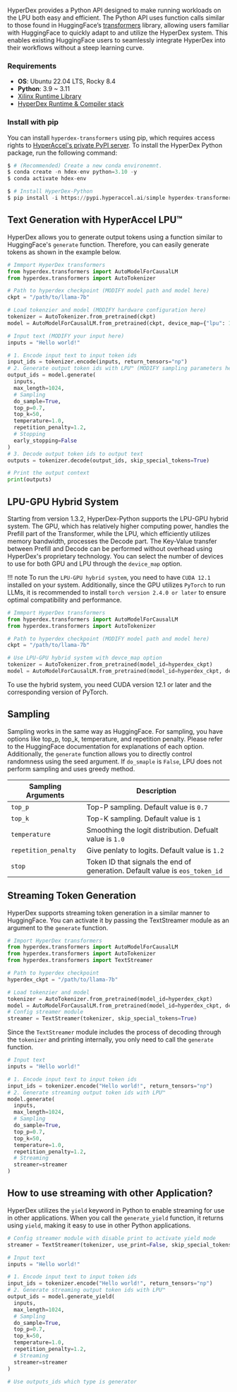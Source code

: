 <!---
Copyright 2024 The HyperAccel Inc. All rights reserved.
-->

HyperDex provides a Python API designed to make running workloads on the LPU both easy and efficient. The Python API uses function calls similar to those found in HuggingFace’s [transformers](https://huggingface.co/docs/transformers/index) library, allowing users familiar with HuggingFace to quickly adapt to and utilize the HyperDex system. This enables existing HuggingFace users to seamlessly integrate HyperDex into their workflows without a steep learning curve.​



### Requirements

* **OS**: Ubuntu 22.04 LTS, Rocky 8.4
* **Python**: 3.9 ~ 3.11
* [Xilinx Runtime Library](./install_guide.md)
* [HyperDex Runtime & Compiler stack](./install_hyperdex.md)

### Install with pip
You can install `hyperdex-transformers` using pip, which requires access rights to [HyperAccel's private PyPI server](https://pypi.hyperaccel.ai). To install the HyperDex Python package, run the following command:

```python linenums="1" hl_lines="6"
$ # (Recommended) Create a new conda environemnt.
$ conda create -n hdex-env python=3.10 -y
$ conda activate hdex-env

$ # Install HyperDex-Python
$ pip install -i https://pypi.hyperaccel.ai/simple hyperdex-transformers
```

## Text Generation with HyperAccel LPU™

HyperDex allows you to generate output tokens using a function similar to HuggingFace's `generate` function. Therefore, you can easily generate tokens as shown in the example below.

```python linenums="1"
# Immport HyperDex transformers
from hyperdex.transformers import AutoModelForCausalLM
from hyperdex.transformers import AutoTokenizer

# Path to hyperdex checkpoint (MODIFY model path and model here)
ckpt = "/path/to/llama-7b"

# Load tokenzier and model (MODIFY hardware configuration here)
tokenizer = AutoTokenizer.from_pretrained(ckpt)
model = AutoModelForCausalLM.from_pretrained(ckpt, device_map={"lpu": 1})

# Input text (MODIFY your input here)
inputs = "Hello world!"

# 1. Encode input text to input token ids
input_ids = tokenizer.encode(inputs, return_tensors="np")
# 2. Generate output token ids with LPU™ (MODIFY sampling parameters here)
output_ids = model.generate(
  inputs,
  max_length=1024,
  # Sampling
  do_sample=True,
  top_p=0.7,
  top_k=50,
  temperature=1.0,
  repetition_penalty=1.2,
  # Stopping
  early_stopping=False
)
# 3. Decode output token ids to output text
outputs = tokenizer.decode(output_ids, skip_special_tokens=True)

# Print the output context
print(outputs)
```

## LPU-GPU Hybrid System

Starting from version 1.3.2, HyperDex-Python supports the LPU-GPU hybrid system. The GPU, which has relatively higher computing power, handles the Prefill part of the Transformer, while the LPU, which efficiently utilizes memory bandwidth, processes the Decode part. The Key-Value transfer between Prefill and Decode can be performed without overhead using HyperDex's proprietary technology. You can select the number of devices to use for both GPU and LPU through the `device_map` option.

!!! note
    To run the `LPU-GPU hybrid system`, you need to have `CUDA 12.1` installed on your system. Additionally, since the GPU utilizes `PyTorch` to run LLMs, it is recommended to install `torch version 2.4.0 or later` to ensure optimal compatibility and performance.​

```python linenums="1" hl_lines="10"
# Immport HyperDex transformers
from hyperdex.transformers import AutoModelForCausalLM
from hyperdex.transformers import AutoTokenizer

# Path to hyperdex checkpoint (MODIFY model path and model here)
ckpt = "/path/to/llama-7b"

# Use LPU-GPU hybrid system with devce_map option
tokenizer = AutoTokenizer.from_pretrained(model_id=hyperdex_ckpt)
model = AutoModelForCausalLM.from_pretrained(model_id=hyperdex_ckpt, device_map={"gpu": 1, "lpu": 1})
```

To use the hybrid system, you need CUDA version 12.1 or later and the corresponding version of PyTorch.

## Sampling

Sampling works in the same way as HuggingFace. For sampling, you have options like top_p, top_k, temperature, and repetition penalty. Please refer to the HuggingFace documentation for explanations of each option. Additionally, the `generate` function allows you to directly control randomness using the seed argument. If `do_smaple` is `False`, LPU does not perform sampling and uses greedy method.

| Sampling Arguments    | Description                                                                   |
|-----------------------|-------------------------------------------------------------------------------|
| `top_p`               | Top-P sampling. Default value is `0.7`                                        |
| `top_k`               | Top-K sampling. Default value is `1`                                          |
| `temperature`         | Smoothing the logit distribution. Defualt value is `1.0`                      |
| `repetition_penalty`  | Give penlaty to logits. Default value is `1.2`                                |
| `stop`                | Token ID that signals the end of generation. Default value is `eos_token_id`  |

## Streaming Token Generation

HyperDex supports streaming token generation in a similar manner to HuggingFace. You can activate it by passing the TextStreamer module as an argument to the `generate` function.

```python linenums="1" hl_lines="13"
# Import HyperDex transformers
from hyperdex.transformers import AutoModelForCausalLM
from hyperdex.transformers import AutoTokenizer
from hyperdex.transformers import TextStreamer

# Path to hyperdex checkpoint
hyperdex_ckpt = "/path/to/llama-7b"

# Load tokenzier and model
tokenizer = AutoTokenizer.from_pretrained(model_id=hyperdex_ckpt)
model = AutoModelForCausalLM.from_pretrained(model_id=hyperdex_ckpt, device_map={"lpu": 1})
# Config streamer module
streamer = TextStreamer(tokenizer, skip_special_tokens=True)
```

Since the `TextStreamer` module includes the process of decoding through the `tokenizer` and printing internally, you only need to call the `generate` function.

```python linenums="1" hl_lines="7 17"
# Input text
inputs = "Hello world!"

# 1. Encode input text to input token ids
input_ids = tokenizer.encode("Hello world!", return_tensors="np")
# 2. Generate streaming output token ids with LPU™
model.generate(
  inputs,
  max_length=1024,
  # Sampling
  do_sample=True,
  top_p=0.7,
  top_k=50,
  temperature=1.0,
  repetition_penalty=1.2,
  # Streaming
  streamer=streamer
)
```

## How to use streaming with other Application?

HyperDex utilizes the `yield` keyword in Python to enable streaming for use in other applications. When you call the `generate_yield` function, it returns using `yield`, making it easy to use in other Python applications.

```python linenums="1" hl_lines="2 10 20"
# Config streamer module with disable print to activate yield mode
streamer = TextStreamer(tokenizer, use_print=False, skip_special_tokens=True)

# Input text
inputs = "Hello world!"

# 1. Encode input text to input token ids
input_ids = tokenizer.encode("Hello world!", return_tensors="np")
# 2. Generate streaming output token ids with LPU™
output_ids = model.generate_yield(
  inputs,
  max_length=1024,
  # Sampling
  do_sample=True,
  top_p=0.7,
  top_k=50,
  temperature=1.0,
  repetition_penalty=1.2,
  # Streaming
  streamer=streamer
)

# Use outputs_ids which type is generator
```
